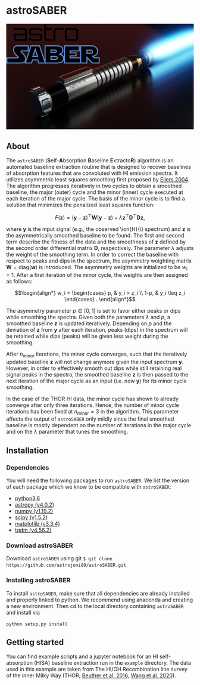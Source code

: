 <!--
  Title: astroSABER
  Description: Self-Absorption Baseline ExtractoR developed for systematic baseline fitting.
  Author: astrojoni89
-->

# astroSABER

![astroSABER logo](./docs/astrosaber_promo_lowres.png)


## About
The `astroSABER` (**S**elf-**A**bsorption **B**aseline **E**xtracto**R**) algorithm is an automated baseline extraction routine that is designed to recover baselines of absorption features that are convoluted with HI emission spectra. It utilizes asymmetric least squares smoothing first proposed by [Eilers 2004](https://pubs.acs.org/doi/10.1021/ac034800e). The algorithm progresses iteratively in two cycles to obtain a smoothed baseline, the major (outer) cycle and the minor (inner) cycle executed at each iteration of the major cycle. The basis of the minor cycle is to find a solution that minimizes the penalized least squares function:


$$\begin{equation}
F(\mathbf{z}) = (\mathbf{y} - \mathbf{z})^\top \mathbf{W} (\mathbf{y} - \mathbf{z}) + \lambda \mathbf{z}^\top \mathbf{D}^\top \mathbf{D} \mathbf{z} ,
\end{equation}$$

where $\mathbf{y}$ is the input signal (e.g., the observed \ion{H}{i} spectrum) and $\mathbf{z}$ is the asymmetrically smoothed baseline to be found. The first and second term describe the fitness of the data and the smoothness of $\mathbf{z}$ defined by the second order differential matrix $\mathbf{D}$, respectively. The parameter $\lambda$ adjusts the weight of the smoothing term. In order to correct the baseline with respect to peaks and dips in the spectrum, the asymmetry weighting matrix $\mathbf{W} = \mathrm{diag}(\mathbf{w})$ is introduced. The asymmetry weights are initialized to be $w_i=1$. After a first iteration of the minor cycle, the weights are then assigned as follows:

$$\begin{align*}
    w_i = \begin{cases}
    p, & y_i > z_i \\
    1-p, & y_i \leq z_i
    \end{cases} .
\end{align*}$$

The asymmetry parameter $p\in[0,1]$ is set to favor either peaks or dips while smoothing the spectra. Given both the parameters $\lambda$ and $p$, a smoothed baseline $\mathbf{z}$ is updated iteratively. Depending on $p$ and the deviation of $\mathbf{z}$ from $\mathbf{y}$ after each iteration, peaks (dips) in the spectrum will be retained while dips (peaks) will be given less weight during the smoothing.

After $n_{\mathrm{minor}}$ iterations, the minor cycle converges, such that the iteratively updated baseline $\mathbf{z}$ will not change anymore given the input spectrum $\mathbf{y}$. However, in order to effectively smooth out dips while still retaining real signal peaks in the spectra, the smoothed baseline $\mathbf{z}$ is then passed to the next iteration of the major cycle as an input (i.e. now $\mathbf{y}$) for its minor cycle smoothing.

In the case of the THOR HI data, the minor cycle has shown to already converge after only three iterations. Hence, the number of minor cycle iterations has been fixed at $n_{\mathrm{minor}}=3$ in the algorithm. This parameter affects the output of `astroSABER` only mildly since the final smoothed baseline is mostly dependent on the number of iterations in the major cycle and on the $\lambda$ parameter that tunes the smoothing.

## Installation
### Dependencies
You will need the following packages to run `astroSABER`. We list the version of each package which we know to be compatible with `astroSABER`:

* [python3.6](https://www.python.org/) 
* [astropy (v4.0.2)](https://www.astropy.org/)
* [numpy (v1.19.2)](https://numpy.org/)
* [scipy (v1.5.2)](https://www.scipy.org/)
* [matplotlib (v3.3.4)](https://matplotlib.org/)
* [tqdm (v4.56.2)](https://tqdm.github.io/)

### Download astroSABER
Download `astroSABER` using git `$ git clone https://github.com/astrojoni89/astroSABER.git`

### Installing astroSABER
To install `astroSABER`, make sure that all dependencies are already installed and properly linked to python. We recommend using anaconda and creating a new environment. Then cd to the local directory containing `astroSABER` and install via
```
python setup.py install
```

## Getting started
You can find example scripts and a jupyter notebook for an HI self-absorption (HISA) baseline extraction run in the `example` directory. The data used in this example are taken from The HI/OH Recombination line survey of the inner Milky Way (THOR; [Beuther et al. 2016](https://ui.adsabs.harvard.edu/abs/2016A%26A...595A..32B/abstract), [Wang et al. 2020](https://ui.adsabs.harvard.edu/abs/2020A%26A...634A..83W/abstract)).
